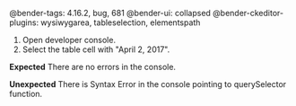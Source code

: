 @bender-tags: 4.16.2, bug, 681
@bender-ui: collapsed
@bender-ckeditor-plugins: wysiwygarea, tableselection, elementspath

1. Open developer console.
2. Select the table cell with "April 2, 2017".

**Expected** There are no errors in the console.

**Unexpected** There is Syntax Error in the console pointing to querySelector function.
